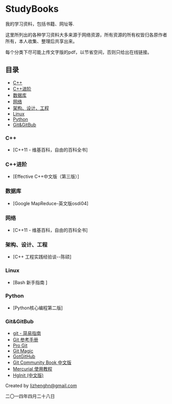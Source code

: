 ﻿StudyBooks
==========

我的学习资料，包括书籍、网址等.

这里所列出的各种学习资料大多来源于网络资源，所有资源的所有权皆归各原作者所有，本人收集、整理后共享出来。

每个分类下尽可能上传文字版的pdf，以节省空间，否则只给出在线链接。

## 目录

* [C++](#C++)
* [C++进阶](#C++进阶)
* [数据库](#数据库)
* [网络](#网络)
* [架构、设计、工程](#架构、设计、工程)
* [Linux](#Linux)
* [Python](#Python)
* [Git&GitBub](#Git&GitBub)

### C++
* [C++11 - 维基百科，自由的百科全书]

### C++进阶
* [Effective C++中文版（第三版）]

### 数据库
* [Google MapReduce-英文版osdi04]

### 网络
* [C++11 - 维基百科，自由的百科全书]

### 架构、设计、工程
* [C++ 工程实践经验谈--陈硕]

### Linux
* [Bash 新手指南 ]

### Python
* [Python核心编程第二版]

### Git&GitBub 
* [git - 简易指南](http://rogerdudler.github.io/git-guide/index.zh.html)
* [Git 参考手册](http://gitref.justjavac.com)
* [Pro Git](http://git-scm.com/book/zh)
* [Git Magic](http://www-cs-students.stanford.edu/~blynn/gitmagic/intl/zh_cn/)
* [GotGitHub](http://www.worldhello.net/gotgithub/index.html)
* [Git Community Book 中文版](http://gitbook.liuhui998.com/index.html)
* [Mercurial 使用教程](http://mercurial.selenic.com/wiki/ChineseTutorial)
* [HgInit (中文版)](http://bucunzai.net/hginit/)

Created by lizhenghn@gmail.com 

二〇一四年四月二十八日